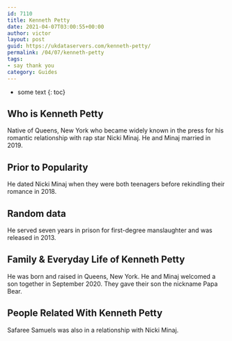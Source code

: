 ```yaml
---
id: 7110
title: Kenneth Petty
date: 2021-04-07T03:00:55+00:00
author: victor
layout: post
guid: https://ukdataservers.com/kenneth-petty/
permalink: /04/07/kenneth-petty
tags:
- say thank you
category: Guides
---
```


* some text
{: toc}


## Who is Kenneth Petty



Native of Queens, New York who became widely known in the press for his romantic relationship with rap star Nicki Minaj. He and Minaj married in 2019. 

                
                
                
## Prior to Popularity



He dated Nicki Minaj when they were both teenagers before rekindling their romance in 2018. 

                
                
                
## Random data



He served seven years in prison for first-degree manslaughter and was released in 2013. 

                
                
                
## Family & Everyday Life of Kenneth Petty



He was born and raised in Queens, New York. He and Minaj welcomed a son together in September 2020. They gave their son the nickname Papa Bear. 

                
                
                
## People Related With Kenneth Petty



Safaree Samuels was also in a relationship with Nicki Minaj. 

                
              
            
          
          
          
